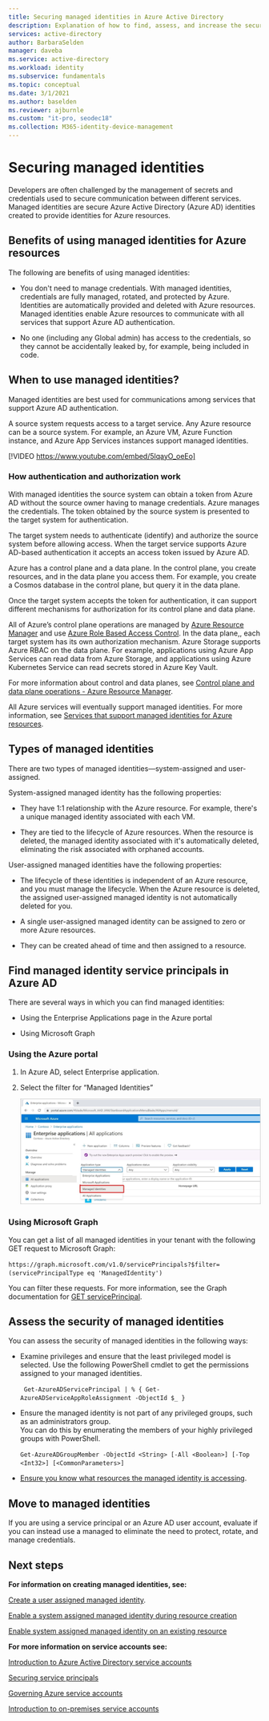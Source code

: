 ```yaml
---
title: Securing managed identities in Azure Active Directory
description: Explanation of how to find, assess, and increase the security of managed identities.
services: active-directory
author: BarbaraSelden
manager: daveba
ms.service: active-directory
ms.workload: identity
ms.subservice: fundamentals
ms.topic: conceptual
ms.date: 3/1/2021
ms.author: baselden
ms.reviewer: ajburnle
ms.custom: "it-pro, seodec18"
ms.collection: M365-identity-device-management
---
```


# Securing managed identities

Developers are often challenged by the management of secrets and credentials used to secure communication between different services. Managed identities are secure Azure Active Directory (Azure AD) identities created to provide identities for Azure resources.

## Benefits of using managed identities for Azure resources

The following are benefits of using managed identities:

* You don't need to manage credentials. With managed identities, credentials are fully managed, rotated, and protected by Azure. Identities are automatically provided and deleted with Azure resources. Managed identities enable Azure resources to communicate with all services that support Azure AD authentication.

* No one (including any Global admin) has access to the credentials, so they cannot be accidentally leaked by, for example, being included in code.

## When to use managed identities?

Managed identities are best used for communications among services that support Azure AD authentication. 

A source system requests access to a target service. Any Azure resource can be a source system. For example, an Azure VM, Azure Function instance, and Azure App Services instances support managed identities.

[!VIDEO https://www.youtube.com/embed/5lqayO_oeEo]

### How authentication and authorization work

With managed identities the source system can obtain a token from Azure AD without the source owner having to manage credentials. Azure manages the credentials. The token obtained by the source system is presented to the target system for authentication. 

The target system needs to authenticate (identify) and authorize the source system before allowing access. When the target service supports Azure AD-based authentication it accepts an access token issued by Azure AD. 

Azure has a control plane and a data plane. In the control plane, you create resources, and in the data plane you access them. For example, you create a Cosmos database in the control plane, but query it in the data plane.

Once the target system accepts the token for authentication, it can support different mechanisms for authorization for its control plane and data plane.

All of Azure’s control plane operations are managed by [Azure Resource Manager](https://docs.microsoft.com/azure/azure-resource-manager/management/overview) and use [Azure Role Based Access Control](https://docs.microsoft.com/azure/role-based-access-control/overview). In the data plane,, each target system has its own authorization mechanism. Azure Storage supports Azure RBAC on the data plane. For example, applications using Azure App Services can read data from Azure Storage, and applications using Azure Kubernetes Service can read secrets stored in Azure Key Vault.

For more information about control and data planes, see [Control plane and data plane operations - Azure Resource Manager](https://docs.microsoft.com/azure/azure-resource-manager/management/control-plane-and-data-plane).

All Azure services will eventually support managed identities. For more information, see [Services that support managed identities for Azure resources](https://docs.microsoft.com/azure/active-directory/managed-identities-azure-resources/services-support-managed-identities).

##  

## Types of managed identities

There are two types of managed identities—system-assigned and user-assigned.

System-assigned managed identity has the following properties:

* They have 1:1 relationship with the Azure resource. For example, there's a unique managed identity associated with each VM.

* They are tied to the lifecycle of Azure resources. When the resource is deleted, the managed identity associated with it's automatically deleted, eliminating the risk associated with orphaned accounts. 

User-assigned managed identities have the following properties:

* The lifecycle of these identities is independent of an Azure resource, and you must manage the lifecycle. When the Azure resource is deleted, the assigned user-assigned managed identity is not automatically deleted for you.

* A single user-assigned managed identity can be assigned to zero or more Azure resources.

* They can be created ahead of time and then assigned to a resource.

## Find managed identity service principals in Azure AD

There are several ways in which you can find managed identities:

* Using the Enterprise Applications page in the Azure portal

* Using Microsoft Graph

### Using the Azure portal

1. In Azure AD, select Enterprise application.

2. Select the filter for “Managed Identities” 

   ![Image of the all applications screen with the Application type dropdown highlighting "Managed Identities."](./media/securing-service-accounts/service-accounts-managed-identities.png)

 

### Using Microsoft Graph

You can get a list of all managed identities in your tenant with the following GET request to Microsoft Graph:

`https://graph.microsoft.com/v1.0/servicePrincipals?$filter=(servicePrincipalType eq 'ManagedIdentity') `

You can filter these requests. For more information, see the Graph documentation for [GET servicePrincipal](https://docs.microsoft.com/graph/api/serviceprincipal-get?view=graph-rest-1.0&tabs=http).

## Assess the security of managed identities 

You can assess the security of managed identities in the following ways:

* Examine privileges and ensure that the least privileged model is selected. Use the following PowerShell cmdlet to get the permissions assigned to your managed identities.

   ` Get-AzureADServicePrincipal | % { Get-AzureADServiceAppRoleAssignment -ObjectId $_ }`

 
* Ensure the managed identity is not part of any privileged groups, such as an administrators group.  
‎You can do this by enumerating the members of your highly privileged groups with PowerShell.

   `Get-AzureADGroupMember -ObjectId <String> [-All <Boolean>] [-Top <Int32>] [<CommonParameters>]`

* [Ensure you know what resources the managed identity is accessing](https://docs.microsoft.com/azure/role-based-access-control/role-assignments-list-powershell).

## Move to managed identities

If you are using a  service principal or an Azure AD user account, evaluate if you can instead use a managed to eliminate the need to protect, rotate, and manage credentials. 

## Next steps

**For information on creating managed identities, see:** 

[Create a user assigned managed identity](https://docs.microsoft.com/azure/active-directory/managed-identities-azure-resources/how-to-manage-ua-identity-portal). 

[Enable a system assigned managed identity during resource creation](https://docs.microsoft.com/azure/active-directory/managed-identities-azure-resources/qs-configure-portal-windows-vm)

[Enable system assigned managed identity on an existing resource](https://docs.microsoft.com/azure/active-directory/managed-identities-azure-resources/qs-configure-portal-windows-vm)

**For more information on service accounts see:**

[Introduction to Azure Active Directory service accounts](service-accounts-introduction-azure.md)

[Securing service principals](service-accounts-principal.md)

[Governing Azure service accounts](service-accounts-governing-azure.md)

[Introduction to on-premises service accounts](service-accounts-on-poremises.md)

 

 

 
